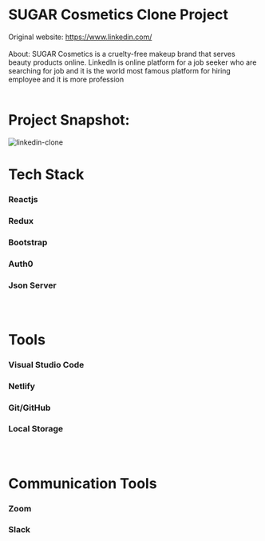 # SUGAR Cosmetics Clone Project

Original website: https://www.linkedin.com/ <br/><br/>
About: SUGAR Cosmetics is a cruelty-free makeup brand that serves beauty products online.
LinkedIn is online platform for a job seeker who are searching for job and it is the world most famous platform  for hiring employee and it is more profession
<br/> <br/>

# Project Snapshot:

![linkedin-clone](https://thelinkedinman.com/wp-content/uploads/2021/10/Dark-mode-2.jpg)
<!-- <img src='https://thelinkedinman.com/wp-content/uploads/2021/10/Dark-mode-2.jpg' alt='linkedIn clone' /> -->


# Tech Stack

<h3>Reactjs<h3/>
<h3>Redux<h3/>
<h3>Bootstrap<h3/>
<h3>Auth0<h3/>
<h3>Json Server<h3/>
<br/>

# Tools

<h3>Visual Studio Code <h3/>
<h3>Netlify<h3/>
<h3>Git/GitHub<h3/>
<h3>Local Storage<h3/>


<br/>

# Communication Tools

<h3>Zoom<h3/>
<h3>Slack<h3/>
<br/>
